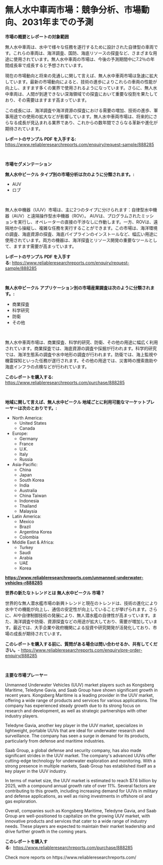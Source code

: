 <p><h1>無人水中車両市場：競争分析、市場動向、2031年までの予測</h1></p><p><strong>市場の概要とレポートの対象範囲</strong></p>
<p><p>無人水中車両は、水中で様々な任務を遂行するために設計された自律型の車両です。これらの車両は、海洋調査、国防、海底リソースの探査など、さまざまな用途に使用されています。無人水中車両の市場は、今後の予測期間中に7.2％の年間成長率で成長すると予想されています。</p><p>現在の市場動向と将来の見通しに関して言えば、無人水中車両市場は急速に拡大しています。最新の市場動向によると、技術の進歩によりこれらの車両の性能が向上し、ますます多くの業界で使用されるようになっています。さらに、無人水中車両は、人間が到達できない深海領域での探査において重要な役割を果たしており、その需要はますます高まっています。</p><p>この成長には、海洋調査や海洋資源の探査における需要の増加、技術の進歩、軍事用途での使用の拡大などが影響しています。無人水中車両市場は、将来的にさらなる成長が見込まれる業界であり、これからの数年間でさらなる革新や進化が期待されています。</p></p>
<p><strong>レポートのサンプル PDF を入手する:</strong> <a href="https://www.reliableresearchreports.com/enquiry/request-sample/888285">https://www.reliableresearchreports.com/enquiry/request-sample/888285</a></p>
<p>&nbsp;</p>
<p><strong>市場セグメンテーション</strong></p>
<p><strong>無人水中ビークル タイプ別の市場分析は次のように分類されます。:</strong></p>
<p><ul><li>AUV</li><li>ロブ</li></ul></p>
<p>&nbsp;</p>
<p><p>無人水中機器（UUV）市場は、主に2つのタイプに分けられます：自律型水中機器（AUV）と遠隔操作型水中機器（ROV）。 AUVは、プログラムされたミッションを実行し、オペレーターの直接の干渉なしに作動します。一方、ROVは、遠隔地から操縦し、複雑な任務を実行することができます。この市場は、海洋環境の調査、海底資源の探査、海底パイプラインのインストールなど、幅広い用途に使用されています。両方の機器は、海洋探査とリソース開発の重要なツールとして、ますます需要が高まっています。</p></p>
<p><strong>レポートのサンプル PDF を入手する:</strong>&nbsp;<a href="https://www.reliableresearchreports.com/enquiry/request-sample/888285">https://www.reliableresearchreports.com/enquiry/request-sample/888285</a></p>
<p>&nbsp;</p>
<p><strong> 無人水中ビークル アプリケーション別の市場産業調査は次のように分類されます。:</strong></p>
<p><ul><li>商業探査</li><li>科学研究</li><li>防衛</li><li>その他</li></ul></p>
<p>&nbsp;</p>
<p><p>無人水中車両市場は、商業探査、科学的研究、防衛、その他の用途に幅広く利用されています。商業探査では、海底資源の調査や採掘が行われます。科学的研究では、海洋生態系の調査や水中地形の調査が行われます。防衛では、海上監視や機雷探知といった任務が遂行されます。その他の用途では、災害時の捜索救助や海底インフラの点検などが行われています。</p></p>
<p><strong>このレポートを購入する:</strong>&nbsp; <a href="https://www.reliableresearchreports.com/purchase/888285">https://www.reliableresearchreports.com/purchase/888285</a></p>
<p>&nbsp;</p>
<p><strong>地域に関して言えば、無人水中ビークル 地域ごとに利用可能なマーケットプレーヤーは次のとおりです。:</strong></p>
<p><ul>
    <li>
        North America:
        <ul>
            <li>United States</li>
            <li>Canada</li>
        </ul>
    </li>
    <li>
        Europe:
        <ul>
            <li>Germany</li>
            <li>France</li>
            <li>U.K.</li>
            <li>Italy</li>
            <li>Russia</li>
        </ul>
    </li>
    <li>
        Asia-Pacific:
        <ul>
            <li>China</li>
            <li>Japan</li>
            <li>South Korea</li>
            <li>India</li>
            <li>Australia</li>
            <li>China Taiwan</li>
            <li>Indonesia</li>
            <li>Thailand</li>
            <li>Malaysia</li>
        </ul>
    </li>
    <li>
        Latin America:
        <ul>
            <li>Mexico</li>
            <li>Brazil</li>
            <li>Argentina Korea</li>
            <li>Colombia</li>
        </ul>
    </li>
    <li>
        Middle East & Africa:
        <ul>
            <li>Turkey</li>
            <li>Saudi</li>
            <li>Arabia</li>
            <li>UAE</li>
            <li>Korea</li>
        </ul>
    </li>
    </ul></p>
<p><strong><a href="https://www.reliableresearchreports.com/unmanned-underwater-vehicles-r888285">https://www.reliableresearchreports.com/unmanned-underwater-vehicles-r888285</a></strong>&nbsp;</p>
<p><strong>世界の新たなトレンドとは 無人水中ビークル 市場？</strong></p>
<p><p>世界的な無人潜水艦市場の新興トレンドと現在のトレンドは、技術の進化により水中での機能が向上し、通信の安定性が向上していることが挙げられます。さらに、AIや自律制御技術の発展により、無人潜水艦の自律性が高まっています。また、海洋調査や防衛、資源探査などの用途が拡大しており、需要が増加しています。最近では、大手企業や政府機関による投資や研究開発が活発化しており、市場の成長が期待されています。</p></p>
<p><strong>このレポートを購入する前に、質問がある場合は問い合わせるか、共有してください。</strong>- <a href="https://www.reliableresearchreports.com/enquiry/pre-order-enquiry/888285">https://www.reliableresearchreports.com/enquiry/pre-order-enquiry/888285</a></p>
<p>&nbsp;</p>
<p><strong>主要な市場プレーヤー</strong></p>
<p><p>Unmanned Underwater Vehicles (UUV) market players such as Kongsberg Maritime, Teledyne Gavia, and Saab Group have shown significant growth in recent years. Kongsberg Maritime is a leading provider in the UUV market, offering a wide range of products and services for various applications. The company has experienced steady growth due to its strong focus on research and development, as well as strategic partnerships with other industry players.</p><p>Teledyne Gavia, another key player in the UUV market, specializes in lightweight, portable UUVs that are ideal for underwater research and surveillance. The company has seen a surge in demand for its products, particularly from defense and maritime industries.</p><p>Saab Group, a global defense and security company, has also made significant strides in the UUV market. The company's advanced UUVs offer cutting-edge technology for underwater exploration and monitoring. With a strong presence in multiple markets, Saab Group has established itself as a key player in the UUV industry.</p><p>In terms of market size, the UUV market is estimated to reach $7.6 billion by 2025, with a compound annual growth rate of over 11%. Several factors are contributing to this growth, including increasing demand for UUVs in military and defense applications, as well as rising investments in offshore oil and gas exploration.</p><p>Overall, companies such as Kongsberg Maritime, Teledyne Gavia, and Saab Group are well-positioned to capitalize on the growing UUV market, with innovative products and services that cater to a wide range of industry needs. These players are expected to maintain their market leadership and drive further growth in the coming years.</p></p>
<p><strong>このレポートを購入する:</strong>&nbsp;&nbsp;<a href="https://www.reliableresearchreports.com/purchase/888285">https://www.reliableresearchreports.com/purchase/888285</a></p>
<p>Check more reports on https://www.reliableresearchreports.com/</p>